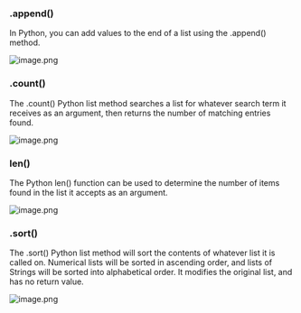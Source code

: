 ### .append()

In Python, you can add values to the end of a list using the .append() method.




![image.png](https://dphi-live.s3.amazonaws.com/media_uploads/image_9de3a07de4cf45c2a3d65b4c1fe1b8ff.png)




### .count()

The .count() Python list method searches a list for whatever search term it receives as an argument, then returns the number of matching entries found.

![image.png](https://dphi-live.s3.amazonaws.com/media_uploads/image_612831671f40406d81361012ce27ad7c.png)

### len()

The Python len() function can be used to determine the number of items found in the list it accepts as an argument.

 ![image.png](https://dphi-live.s3.amazonaws.com/media_uploads/image_6a7d4632b13d4094b60c1b47d95a72b6.png)

### .sort()

The .sort() Python list method will sort the contents of whatever list it is called on. Numerical lists will be sorted in ascending order, and lists of Strings will be sorted into alphabetical order. It modifies the original list, and has no return value.

![image.png](https://dphi-live.s3.amazonaws.com/media_uploads/image_ac2c7dda3ded46128f39d9040d58efe2.png)